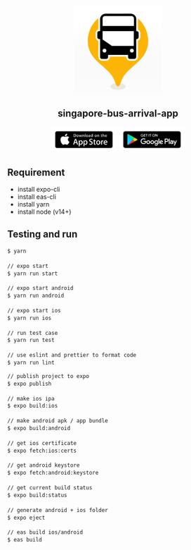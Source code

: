 <p align="center">
  <img width="200px" src="https://github.com/yeukfei02/singapore-bus-arrival-app/blob/main/readme-icon.png?raw=true"><br/>
  <h2 align="center">singapore-bus-arrival-app</h2>
</p>

<p align="center">
  <a href="https://apps.apple.com/us/app/singapore-bus-arrival/id1539326353"><img src="https://github.com/yeukfei02/singapore-bus-arrival-app/blob/main/app-store-badge.png?raw=true" width="30%" height="30%" alt=""></a>
  <a href="https://play.google.com/store/apps/details?id=com.donaldwu.singaporebusarrivalapp"><img src="https://github.com/yeukfei02/singapore-bus-arrival-app/blob/main/google-play-badge.png?raw=true" width="30%" height="30%" alt=""></a>
</p>

## Requirement

- install expo-cli
- install eas-cli
- install yarn
- install node (v14+)

## Testing and run

```zsh
$ yarn

// expo start
$ yarn run start

// expo start android
$ yarn run android

// expo start ios
$ yarn run ios

// run test case
$ yarn run test

// use eslint and prettier to format code
$ yarn run lint
```

```zsh
// publish project to expo
$ expo publish

// make ios ipa
$ expo build:ios

// make android apk / app bundle
$ expo build:android

// get ios certificate
$ expo fetch:ios:certs

// get android keystore
$ expo fetch:android:keystore

// get current build status
$ expo build:status

// generate android + ios folder
$ expo eject

// eas build ios/android
$ eas build
```
